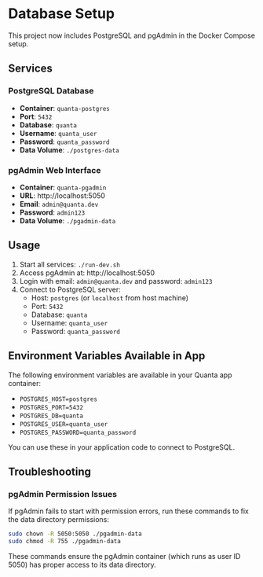# Database Setup

This project now includes PostgreSQL and pgAdmin in the Docker Compose setup.

## Services

### PostgreSQL Database
- **Container**: `quanta-postgres`
- **Port**: `5432`
- **Database**: `quanta`
- **Username**: `quanta_user`
- **Password**: `quanta_password`
- **Data Volume**: `./postgres-data`

### pgAdmin Web Interface
- **Container**: `quanta-pgadmin`
- **URL**: http://localhost:5050
- **Email**: `admin@quanta.dev`
- **Password**: `admin123`
- **Data Volume**: `./pgadmin-data`

## Usage

1. Start all services: `./run-dev.sh`
2. Access pgAdmin at: http://localhost:5050
3. Login with email: `admin@quanta.dev` and password: `admin123`
4. Connect to PostgreSQL server:
   - Host: `postgres` (or `localhost` from host machine)
   - Port: `5432`
   - Database: `quanta`
   - Username: `quanta_user`
   - Password: `quanta_password`

## Environment Variables Available in App

The following environment variables are available in your Quanta app container:
- `POSTGRES_HOST=postgres`
- `POSTGRES_PORT=5432`
- `POSTGRES_DB=quanta`
- `POSTGRES_USER=quanta_user`
- `POSTGRES_PASSWORD=quanta_password`

You can use these in your application code to connect to PostgreSQL.

## Troubleshooting

### pgAdmin Permission Issues

If pgAdmin fails to start with permission errors, run these commands to fix the data directory permissions:

```bash
sudo chown -R 5050:5050 ./pgadmin-data
sudo chmod -R 755 ./pgadmin-data
```

These commands ensure the pgAdmin container (which runs as user ID 5050) has proper access to its data directory.
